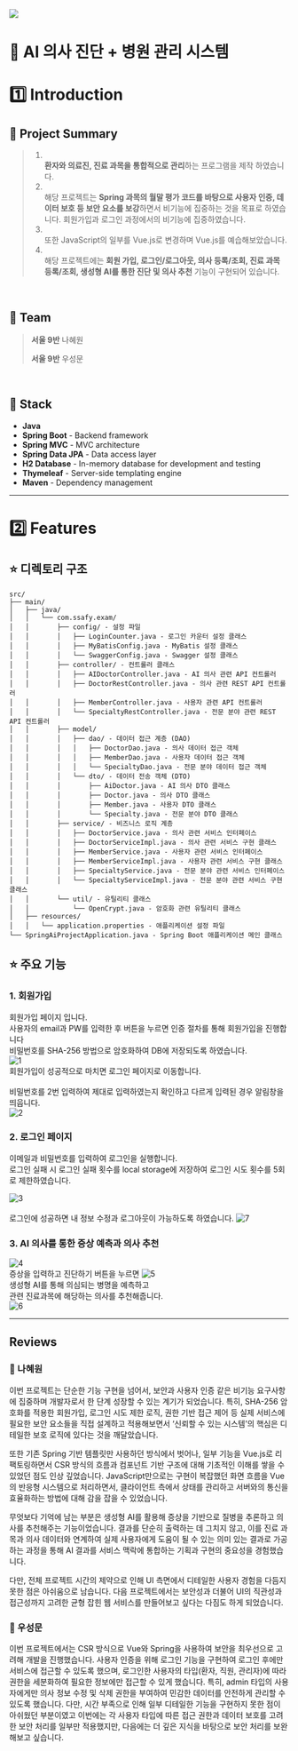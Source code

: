 <img src="https://capsule-render.vercel.app/api?type=cylinder&height=150&color=gradient&text=SPRING%20PROJECT&fontAlignY=45&desc=SSAFY%20Hospital%20Management&descAlignY=77"/>

# 🥼 AI 의사 진단 + 병원 관리 시스템

# 1️⃣ **Introduction**

## 📌 **Project Summary**

> 1. <br> **환자와 의료진, 진료 과목을 통합적으로 관리**하는 프로그램을 제작 하였습니다.
> 2. <br> 해당 프로젝트는 **Spring 과목의 월말 평가 코드를 바탕으로 사용자 인증, 데이터 보호 등 보안 요소를 보강**하면서 비기능에 집중하는 것을 목표로 하였습니다. 회원가입과 로그인 과정에서의 비기능에 집중하였습니다.
> 3. <br> 또한 JavaScript의 일부를 Vue.js로 변경하며 Vue.js를 예습해보았습니다. 
> 4. <br>  해당 프로젝트에는 **회원 가입, 로그인/로그아웃, 의사 등록/조회, 진료 과목 등록/조회, 생성형 AI를 통한 진단 및 의사 추천** 기능이 구현되어 있습니다.

<br>


## 📌 **Team**

> **서울 9반** 나혜원
>
> **서울 9반** 우성문

<br>

## 📌 **Stack**
- **Java**
- **Spring Boot** - Backend framework
- **Spring MVC** - MVC architecture
- **Spring Data JPA** - Data access layer
- **H2 Database** - In-memory database for development and testing
- **Thymeleaf** - Server-side templating engine
- **Maven** - Dependency management
---

# 2️⃣ Features

## ⭐️ 디렉토리 구조

```
src/
├── main/
│   ├── java/
│   │   └── com.ssafy.exam/
│   │       ├── config/ - 설정 파일
│   │       │   ├── LoginCounter.java - 로그인 카운터 설정 클래스
│   │       │   ├── MyBatisConfig.java - MyBatis 설정 클래스
│   │       │   └── SwaggerConfig.java - Swagger 설정 클래스
│   │       ├── controller/ - 컨트롤러 클래스
│   │       │   ├── AIDoctorController.java - AI 의사 관련 API 컨트롤러
│   │       │   ├── DoctorRestController.java - 의사 관련 REST API 컨트롤러
│   │       │   ├── MemberController.java - 사용자 관련 API 컨트롤러
│   │       │   └── SpecialtyRestController.java - 전문 분야 관련 REST API 컨트롤러
│   │       ├── model/
│   │       │   ├── dao/ - 데이터 접근 계층 (DAO)
│   │       │   │   ├── DoctorDao.java - 의사 데이터 접근 객체
│   │       │   │   ├── MemberDao.java - 사용자 데이터 접근 객체
│   │       │   │   └── SpecialtyDao.java - 전문 분야 데이터 접근 객체
│   │       │   └── dto/ - 데이터 전송 객체 (DTO)
│   │       │       ├── AiDoctor.java - AI 의사 DTO 클래스
│   │       │       ├── Doctor.java - 의사 DTO 클래스
│   │       │       ├── Member.java - 사용자 DTO 클래스
│   │       │       └── Specialty.java - 전문 분야 DTO 클래스
│   │       ├── service/ - 비즈니스 로직 계층
│   │       │   ├── DoctorService.java - 의사 관련 서비스 인터페이스
│   │       │   ├── DoctorServiceImpl.java - 의사 관련 서비스 구현 클래스
│   │       │   ├── MemberService.java - 사용자 관련 서비스 인터페이스
│   │       │   ├── MemberServiceImpl.java - 사용자 관련 서비스 구현 클래스
│   │       │   ├── SpecialtyService.java - 전문 분야 관련 서비스 인터페이스
│   │       │   └── SpecialtyServiceImpl.java - 전문 분야 관련 서비스 구현 클래스
│   │       └── util/ - 유틸리티 클래스
│   │           └── OpenCrypt.java - 암호화 관련 유틸리티 클래스
│   ├── resources/
│   │   └── application.properties - 애플리케이션 설정 파일
└── SpringAiProjectApplication.java - Spring Boot 애플리케이션 메인 클래스
```

## ⭐️ 주요 기능 
### 1. 회원가입
회원가입 페이지 입니다. <br>
사용자의 email과 PW를 입력한 후 버튼을 누르면 인증 절차를 통해 회원가입을 진행합니다<br>
비밀번호를 SHA-256 방법으로 암호화하여 DB에 저장되도록 하였습니다.<br>
![1](/uploads/aa8058c591b4ec12c6fc880f50d4de51/1.png)<br>
회원가입이 성공적으로 마치면 로그인 페이지로 이동합니다.<br />
<br>
비밀번호를 2번 입력하여 제대로 입력하였는지 확인하고 다르게 입력된 경우 알림창을 띄웁니다.<br>
![2](/uploads/a95dc96ca87ed69977915fbdf40b1274/2.png)<br>


### 2. 로그인 페이지
이메일과 비밀번호를 입력하여 로그인을 실행합니다.<br/>
로그인 실패 시 로그인 실패 횟수를 local storage에 저장하여 로그인 시도 횟수를 5회로 제한하였습니다. <br>

![3](/uploads/dd4d20923ad3eac08f97f524f283ccb8/3.png) <br>
<br>
로그인에 성공하면 내 정보 수정과 로그아웃이 가능하도록 하였습니다.
![7](/uploads/b223dcc4dafe0f1c03adb2f00256242a/7.png)<br>


### 3. AI 의사를 통한 증상 예측과 의사 추천
![4](/uploads/51dda4918b91283b4aa9345d6a1b70a9/4.png)<br/>
증상을 입력하고 진단하기 버튼을 누르면
![5](/uploads/cb8c94d63b7a317dda9953cc02332501/5.png) <br>
생성형 AI를 통해 의심되는 병명을 예측하고<br>
관련 진료과목에 해당하는 의사를 추천해줍니다. <br>
![6](/uploads/9543dbdca8047e1fb1694819c36a3dc2/6.png) <br>

---

## Reviews

### 🐻 나혜원
이번 프로젝트는 단순한 기능 구현을 넘어서, 보안과 사용자 인증 같은 비기능 요구사항에 집중하며 개발자로서 한 단계 성장할 수 있는 계기가 되었습니다. 특히, SHA-256 암호화를 적용한 회원가입, 로그인 시도 제한 로직, 권한 기반 접근 제어 등 실제 서비스에 필요한 보안 요소들을 직접 설계하고 적용해보면서 ‘신뢰할 수 있는 시스템’의 핵심은 디테일한 보호 로직에 있다는 것을 깨달았습니다.

또한 기존 Spring 기반 템플릿만 사용하던 방식에서 벗어나, 일부 기능을 Vue.js로 리팩토링하면서 CSR 방식의 흐름과 컴포넌트 기반 구조에 대해 기초적인 이해를 쌓을 수 있었던 점도 인상 깊었습니다. JavaScript만으로는 구현이 복잡했던 화면 흐름을 Vue의 반응형 시스템으로 처리하면서, 클라이언트 측에서 상태를 관리하고 서버와의 통신을 효율화하는 방법에 대해 감을 잡을 수 있었습니다.

무엇보다 기억에 남는 부분은 생성형 AI를 활용해 증상을 기반으로 질병을 추론하고 의사를 추천해주는 기능이었습니다. 결과를 단순히 출력하는 데 그치지 않고, 이를 진료 과목과 의사 데이터와 연계하여 실제 사용자에게 도움이 될 수 있는 의미 있는 결과로 가공하는 과정을 통해 AI 결과를 서비스 맥락에 통합하는 기획과 구현의 중요성을 경험했습니다.

다만, 전체 프로젝트 시간의 제약으로 인해 UI 측면에서 디테일한 사용자 경험을 다듬지 못한 점은 아쉬움으로 남습니다. 다음 프로젝트에서는 보안성과 더불어 UI의 직관성과 접근성까지 고려한 균형 잡힌 웹 서비스를 만들어보고 싶다는 다짐도 하게 되었습니다.

### 🐻 우성문
이번 프로젝트에서는 CSR 방식으로 Vue와 Spring을 사용하여 보안을 최우선으로 고려해 개발을 진행했습니다.
사용자 인증을 위해 로그인 기능을 구현하여 로그인 후에만 서비스에 접근할 수 있도록 했으며, 로그인한 사용자의 타입(환자, 직원, 관리자)에 따라 권한을 세분화하여 필요한 정보에만 접근할 수 있게 했습니다.
특히, admin 타입의 사용자에게만 의사 정보 수정 및 삭제 권한을 부여하여 민감한 데이터를 안전하게 관리할 수 있도록 했습니다. 다만, 시간 부족으로 인해 일부 디테일한 기능을 구현하지 못한 점이 아쉬웠던 부분이였고 이번에는 각 사용자 타입에 따른 접근 권한과 데이터 보호를 고려한 보안 처리를 일부만 적용했지만, 다음에는 더 깊은 지식을 바탕으로 보안 처리를 보완해보고 싶습니다.
